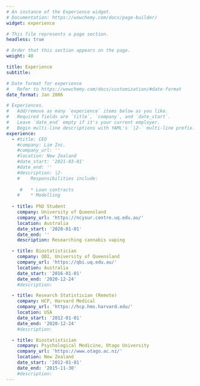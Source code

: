 ```yaml
---
# An instance of the Experience widget.
# Documentation: https://wowchemy.com/docs/page-builder/
widget: experience

# This file represents a page section.
headless: true

# Order that this section appears on the page.
weight: 40

title: Experience
subtitle:

# Date format for experience
#   Refer to https://wowchemy.com/docs/customization/#date-format
date_format: Jan 2006

# Experiences.
#   Add/remove as many `experience` items below as you like.
#   Required fields are `title`, `company`, and `date_start`.
#   Leave `date_end` empty if it's your current employer.
#   Begin multi-line descriptions with YAML's `|2-` multi-line prefix.
experience:
  - #title: CEO
    #company: Lim Inc.
    #company_url: ''
    #location: New Zealand
    #date_start: '2021-03-01'
    #date_end: ''
    #description: |2-
    #    Responsibilities include:
        
     #   * Loan contracts
    #    * Modelling
           
  - title: PhD Student
    company: University of Queensland
    company_url: 'https://ncysur.centre.uq.edu.au/'
    location: Australia
    date_start: '2020-01-01'
    date_end: ''
    description: Researching cannabis vaping 

  - title: Biostatistician
    company: QBI, University of Queensland
    company_url: 'https://qbi.uq.edu.au/'
    location: Australia
    date_start: '2016-01-01'
    date_end: '2020-12-24'
    #description:  

  - title: Research Statistician (Remote)
    company: HCP, Harvard Medical
    company_url: 'https://hcp.hms.harvard.edu/'
    location: USA
    date_start: '2012-01-01'
    date_end: '2020-12-24'
    #description:  

  - title: Biostatistician  
    company: Psychological Medicine, Otago University
    company_url: 'https://www.otago.ac.nz/'
    location: New Zealand
    date_start: '2012-01-01'
    date_end: '2015-11-30'
    #description:  
---
```

